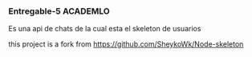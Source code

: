 ### Entregable-5 ACADEMLO
Es una api de chats de la cual esta el skeleton de usuarios

this project is a fork from https://github.com/SheykoWk/Node-skeleton


